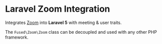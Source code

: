 Laravel Zoom Integration
========================

Integrates [Zoom](http://zoom.us) into **Laravel 5** with meeting & user traits.

The `Fused\Zoom\Zoom` class can be decoupled and used with any other PHP framework.